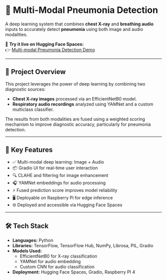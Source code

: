 # 🧠 Multi-Modal Pneumonia Detection

A deep learning system that combines **chest X-ray** and **breathing audio** inputs to accurately detect **pneumonia** using both image and audio modalities.

🔗 **Try it live on Hugging Face Spaces:**  
👉 [Multi-modal Pneumonia Detection Demo](https://huggingface.co/spaces/AvanthikaKatari/Multi-modal_Pneumonia_Detection)

---

## 🚀 Project Overview

This project leverages the power of deep learning by combining two diagnostic sources:

- **Chest X-ray images** processed via an EfficientNetB0 model.
- **Respiratory audio recordings** analyzed using YAMNet and a custom multiclass classifier.

The results from both modalities are fused using a weighted scoring mechanism to improve diagnostic accuracy, particularly for pneumonia detection.

---

## 🧩 Key Features

- ✅ Multi-modal deep learning: Image + Audio
- 📦 Gradio UI for real-time user interaction
- 🔍 CLAHE and filtering for image enhancement
- 🎧 YAMNet embeddings for audio processing
- ⚡ Fused prediction score improves model reliability
- 🖥️ Deployable on Raspberry Pi for edge inference
- 🌐 Deployed and accessible via Hugging Face Spaces

---

## 🛠️ Tech Stack

- **Languages:** Python
- **Libraries:** TensorFlow, TensorFlow Hub, NumPy, Librosa, PIL, Gradio
- **Models Used:** 
  - EfficientNetB0 for X-ray classification
  - YAMNet for audio embedding
  - Custom CNN for audio classification
- **Deployment:** Hugging Face Spaces, Gradio, Raspberry PI 4
